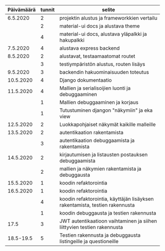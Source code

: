 | Päivämäärä | tunnit | selite |
| ---------- | ------ | ------ |
| 6.5.2020 | 2 | projektin alustus ja frameworkkien vertailu |
|| 2 | material-ui docs ja alustava theme |
|| 4 | material-ui docs, alustava yläpalkki ja hakupalkki |
| 7.5.2020 | 4 | alustava express backend |
| 8.5.2020 | 2 | alustavat, testaamaatomat routet |
|| 3 | testiympäristön alustus, routen lisäys |
| 9.5.2020 | 3 | backendin hakuominaisuuden toteutus |
| 10.5.2020 | 4 | Django dokumentaatio |
| 11.5.2020 | 4 | Mallien ja serialisoijien luonti ja debuggaaminen |
|| 1 | Mallien debuggaaminen ja korjaus |
|| 1 | Tutustuminen djangon "näkymiin" ja eka view |
| 12.5.2020 | 2 | Luokkapohjaiset näkymät kaikille malleille |
| 13.5.2020 | 2 | autentikaation rakentamista |
|| 3 | autentikaation debuggaamista ja rakentamista |
| 14.5.2020 | 2 | kirjautumisen ja listausten postauksen debuggaamista |
|| 2 | mallien ja näkymien rakentamista ja debuggausta |
| 15.5.2020 | 1 | koodin refaktorointia |
| 16.5.2020 | 1 | koodin refaktorointia |
|| 4 | koodin refaktorointia, käyttäjän lisäyksen rakentamista, testien rakennusta |
|| 1 | koodin debuggausta ja testien rakennusta |
| 17.5 | 3 | JWT autentikaatioon vaihtaminen ja siihen liittyvien testien rakennusta |
| 18.5-19.5 | 5 | Testien rakennusta ja debuggausta listingeille ja questioneille |